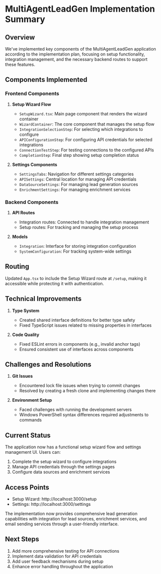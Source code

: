 # MultiAgentLeadGen Implementation Summary

## Overview
We've implemented key components of the MultiAgentLeadGen application according to the implementation plan, focusing on setup functionality, integration management, and the necessary backend routes to support these features.

## Components Implemented

### Frontend Components
1. **Setup Wizard Flow**
   - `SetupWizard.tsx`: Main page component that renders the wizard container
   - `WizardContainer`: The core component that manages the setup flow
   - `IntegrationSelectionStep`: For selecting which integrations to configure
   - `APIConfigurationStep`: For configuring API credentials for selected integrations
   - `ConnectionTestStep`: For testing connections to the configured APIs
   - `CompletionStep`: Final step showing setup completion status

2. **Settings Components**
   - `SettingsTabs`: Navigation for different settings categories
   - `APISettings`: Central location for managing API credentials
   - `DataSourceSettings`: For managing lead generation sources
   - `EnrichmentSettings`: For managing enrichment services

### Backend Components
1. **API Routes**
   - Integration routes: Connected to handle integration management
   - Setup routes: For tracking and managing the setup process

2. **Models**
   - `Integration`: Interface for storing integration configuration
   - `SystemConfiguration`: For tracking system-wide settings

## Routing
Updated `App.tsx` to include the Setup Wizard route at `/setup`, making it accessible while protecting it with authentication.

## Technical Improvements
1. **Type System**
   - Created shared interface definitions for better type safety
   - Fixed TypeScript issues related to missing properties in interfaces

2. **Code Quality**
   - Fixed ESLint errors in components (e.g., invalid anchor tags)
   - Ensured consistent use of interfaces across components

## Challenges and Resolutions
1. **Git Issues**
   - Encountered lock file issues when trying to commit changes
   - Resolved by creating a fresh clone and implementing changes there

2. **Environment Setup**
   - Faced challenges with running the development servers
   - Windows PowerShell syntax differences required adjustments to commands

## Current Status
The application now has a functional setup wizard flow and settings management UI. Users can:
1. Complete the setup wizard to configure integrations
2. Manage API credentials through the settings pages
3. Configure data sources and enrichment services

## Access Points
- Setup Wizard: http://localhost:3000/setup
- Settings: http://localhost:3000/settings

The implementation now provides comprehensive lead generation capabilities with integration for lead sources, enrichment services, and email sending services through a user-friendly interface.

## Next Steps
1. Add more comprehensive testing for API connections
2. Implement data validation for API credentials
3. Add user feedback mechanisms during setup
4. Enhance error handling throughout the application 
